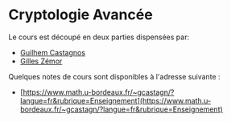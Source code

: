 # Cryptologie Avancée

Le cours est découpé en deux parties dispensées par:
  * [Guilhem Castagnos](https://www.math.u-bordeaux.fr/~gcastagn/)
  * [Gilles Zémor](https://www.math.u-bordeaux.fr/~gzemor/)

Quelques notes de cours sont disponibles à l'adresse suivante :
  * [https://www.math.u-bordeaux.fr/~gcastagn/?langue=fr&rubrique=Enseignement](https://www.math.u-bordeaux.fr/~gcastagn/?langue=fr&rubrique=Enseignement)
